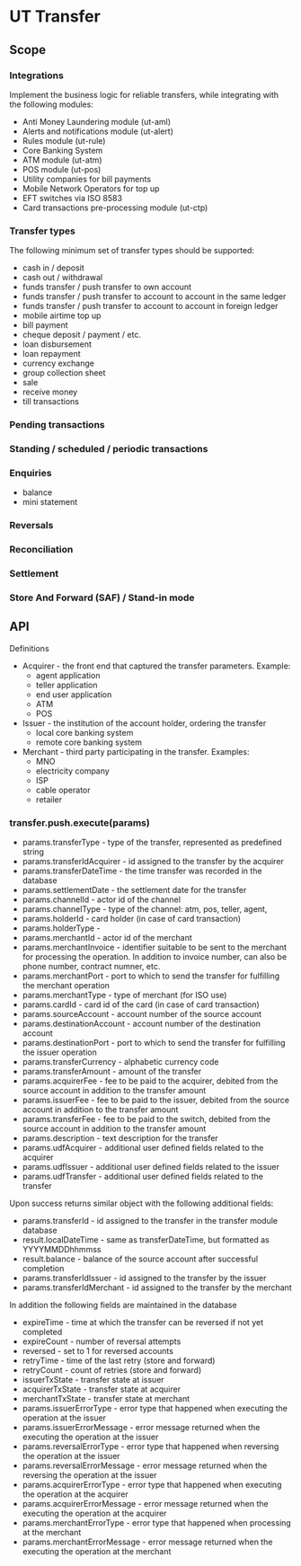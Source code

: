 # UT Transfer

## Scope

### Integrations

Implement the business logic for reliable transfers, while integrating with the following modules:

* Anti Money Laundering module (ut-aml)
* Alerts and notifications module (ut-alert)
* Rules module (ut-rule)
* Core Banking System
* ATM module (ut-atm)
* POS module (ut-pos)
* Utility companies for bill payments
* Mobile Network Operators for top up
* EFT switches via ISO 8583
* Card transactions pre-processing module (ut-ctp)

### Transfer types

The following minimum set of transfer types should be supported:

* cash in / deposit
* cash out / withdrawal
* funds transfer / push transfer to own account
* funds transfer / push transfer to account to account in the same ledger
* funds transfer / push transfer to account to account in foreign ledger
* mobile airtime top up
* bill payment
* cheque deposit / payment / etc.
* loan disbursement
* loan repayment
* currency exchange
* group collection sheet
* sale
* receive money
* till transactions

### Pending transactions

### Standing / scheduled / periodic transactions

### Enquiries

* balance
* mini statement

### Reversals

### Reconciliation

### Settlement

### Store And Forward (SAF) / Stand-in mode

## API

Definitions

* Acquirer - the front end that captured the transfer parameters. Example:
  * agent application
  * teller application
  * end user application
  * ATM
  * POS
* Issuer - the institution of the account holder, ordering the transfer
  * local core banking system
  * remote core banking system
* Merchant - third party participating in the transfer. Examples:
  * MNO
  * electricity company
  * ISP
  * cable operator
  * retailer

### transfer.push.execute(params)

* params.transferType - type of the transfer, represented as predefined string
* params.transferIdAcquirer - id assigned to the transfer by the acquirer
* params.transferDateTime - the time transfer was recorded in the database
* params.settlementDate - the settlement date for the transfer
* params.channelId - actor id of the channel
* params.channelType - type of the channel: atm, pos, teller, agent,
* params.holderId - card holder (in case of card transaction)
* params.holderType -
* params.merchantId - actor id of the merchant
* params.merchantInvoice - identifier suitable to be sent to the merchant for processing the operation. In addition to invoice number, can also be phone number, contract numner, etc.
* params.merchantPort - port to which to send the transfer for fulfilling the merchant operation
* params.merchantType - type of merchant (for ISO use)
* params.cardId - card id of the card (in case of card transaction)
* params.sourceAccount - account number of the source account
* params.destinationAccount - account number of the destination account
* params.destinationPort - port to which to send the transfer for fulfilling the issuer operation
* params.transferCurrency - alphabetic currency code
* params.transferAmount - amount of the transfer
* params.acquirerFee - fee to be paid to the acquirer, debited from the source account in addition to the transfer amount
* params.issuerFee - fee to be paid to the issuer, debited from the source account in addition to the transfer amount
* params.transferFee - fee to be paid to the switch, debited from the source account in addition to the transfer amount
* params.description - text description for the transfer
* params.udfAcquirer - additional user defined fields related to the acquirer
* params.udfIssuer - additional user defined fields related to the issuer
* params.udfTransfer - additional user defined fields related to the transfer

Upon success returns similar object with the following additional fields:

* params.transferId - id assigned to the transfer in the transfer module database
* result.localDateTime - same as transferDateTime, but formatted as YYYYMMDDhhmmss
* result.balance - balance of the source account after successful completion
* params.transferIdIssuer - id assigned to the transfer by the issuer
* params.transferIdMerchant - id assigned to the transfer by the merchant

In addition the following fields are maintained in the database

* expireTime - time at which the transfer can be reversed if not yet completed
* expireCount - number of reversal attempts
* reversed - set to 1 for reversed accounts
* retryTime - time of the last retry (store and forward)
* retryCount - count of retries (store and forward)
* issuerTxState - transfer state at issuer
* acquirerTxState - transfer state at acquirer
* merchantTxState - transfer state at merchant
* params.issuerErrorType - error type that happened when executing the operation at the issuer
* params.issuerErrorMessage - error message returned when the executing the operation at the issuer
* params.reversalErrorType - error type that happened when reversing the operation at the issuer
* params.reversalErrorMessage - error message returned when the reversing the operation at the issuer
* params.acquirerErrorType - error type that happened when executing the operation at the acquirer
* params.acquirerErrorMessage - error message returned when the executing the operation at the acquirer
* params.merchantErrorType - error type that happened when processing at the merchant
* params.merchantErrorMessage - error message returned when the executing the operation at the merchant
